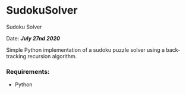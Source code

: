 # SudokuSolver
Sudoku Solver

Date: ***July 27nd 2020***


Simple Python implementation of a sudoku puzzle solver using a back-tracking recursion algorithm.

### Requirements:
- Python

